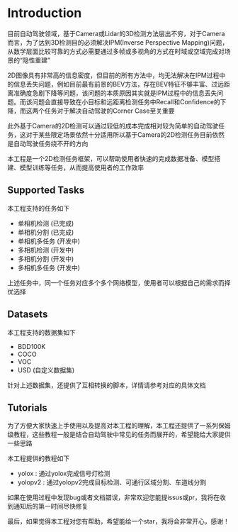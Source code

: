 # Introduction

目前自动驾驶领域，基于Camera或Lidar的3D检测方法层出不穷，对于Camera而言，为了达到3D检测目的必须解决IPM(Inverse Perspective Mapping)问题，从数学层面比较可靠的方式必需要通过多帧或多视角的方式在时域或空域完成对场景的“隐性重建”

2D图像具有非常高的信息密度，但目前的所有方法中，均无法解决在IPM过程中的信息丢失问题，例如目前最有前景的BEV方法，存在BEV特征不够丰富、过远距离准确度急剧下降等问题，该问题的本质原因其实就是IPM过程中的信息丢失问题。而该问题会直接导致在小目标和远距离检测任务中Recall和Confidence的下降，而这两个任务对于解决自动驾驶的Corner Case至关重要

此外基于Camera的2D检测可以通过较低的成本完成相对较为简单的自动驾驶任务，这对于某些限定场景依然十分适用所以基于Camera的2D检测任务目前依然是自动驾驶任务绕不开的方向

本工程是一个2D检测任务框架，可以帮助使用者快速的完成数据准备、模型搭建、模型训练等任务，从而提高使用者的工作效率

## Supported Tasks

本工程支持的任务如下
- 单相机检测 (已完成)
- 单相机分割 (已完成)
- 单相机多任务 (开发中)
- 多相机检测 (开发中)
- 多相机分割 (开发中)
- 多相机多任务 (开发中)

上述任务中，同一个任务对应多个多个网络模型，使用者可以根据自己的需求而择优选择

## Datasets

本工程支持的数据集如下
- BDD100K
- COCO
- VOC
- USD (自定义数据集)

针对上述数据集，还提供了互相转换的脚本，详情请参考对应的具体文档

## Tutorials

为了方便大家快速上手使用以及提高对本工程的理解，本工程还提供了一系列保姆级教程，这些教程一般是结合自动驾驶中常见的任务而展开的，希望能给大家提供一些思路

本工程提供的教程如下
- yolox : 通过yolox完成信号灯检测
- yolopv2 : 通过yolopv2完成目标检测、可通行区域分割、车道线分割


如果在使用过程中发现bug或者文档错误，非常欢迎您能提issus或pr，我将在收到通知后的第一时间尽快修复

最后，如果觉得本工程对您有帮助，希望能给一个star，我将会非常开心，感谢！

